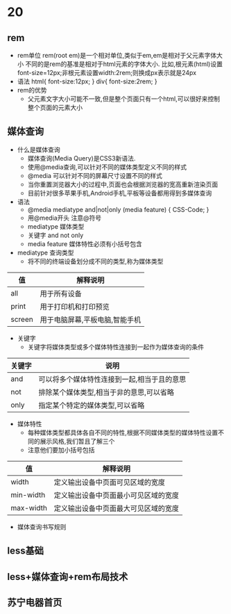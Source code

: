 # 20
## rem
+ rem单位
    rem(root em)是一个相对单位,类似于em,em是相对于父元素字体大小
    不同的是rem的基准是相对于html元素的字体大小.
    比如,根元素(html)设置font-size=12px;非根元素设置width:2rem;则换成px表示就是24px
+ 语法
    <!-- 根html为12px -->
    html{
        font-size:12px;
    }
    <!-- 此时div的字体大小就是24px -->
    div{
        font-size:2rem;
    }
+ rem的优势
    + 父元素文字大小可能不一致,但是整个页面只有一个html,可以很好来控制整个页面的元素大小

## 媒体查询
+ 什么是媒体查询
    + 媒体查询(Media Query)是CSS3新语法.
    + 使用@media查询,可以针对不同的媒体类型定义不同的样式
    + @media 可以针对不同的屏幕尺寸设置不同的样式
    + 当你重置浏览器大小的过程中,页面也会根据浏览器的宽高重新渲染页面
    + 目前针对很多苹果手机,Android手机,平板等设备都用得到多媒体查询
+ 语法
    + @media mediatype and|not|only (media feature) {
        CSS-Code;
    }
    + 用@media开头 注意@符号
    + mediatype 媒体类型
    + 关键字 and not only
    + media feature 媒体特性必须有小括号包含
+ mediatype 查询类型
    + 将不同的终端设备划分成不同的类型,称为媒体类型

|值|解释说明|
|-|-|
|all|用于所有设备
|print|用于打印机和打印预览
|screen|用于电脑屏幕,平板电脑,智能手机

+ 关键字
    + 关键字将媒体类型或多个媒体特性连接到一起作为媒体查询的条件

|关键字|说明|
|-|-|
|and|可以将多个媒体特性连接到一起,相当于且的意思
|not|排除某个媒体类型,相当于非的意思,可以省略
|only|指定某个特定的媒体类型,可以省略

+ 媒体特性
    + 每种媒体类型都具体各自不同的特性,根据不同媒体类型的媒体特性设置不同的展示风格,我们暂且了解三个
    + 注意他们要加小括号包括

|值|解释说明|
|-|-|
|width|定义输出设备中页面可见区域的宽度
|min-width|定义输出设备中页面最小可见区域的宽度
|max-width|定义输出设备中页面最大可见区域的宽度

+ 媒体查询书写规则



## less基础

## less+媒体查询+rem布局技术

## 苏宁电器首页